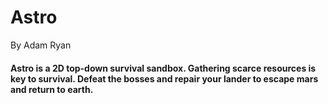 <h1>Astro</h1>
<p>By Adam Ryan</p>
<h4>
Astro is a 2D top-down survival sandbox. Gathering scarce resources is key to survival. Defeat the bosses and repair your lander to escape mars and return to earth.
</h4>
